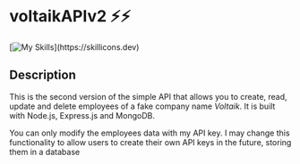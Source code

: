 # voltaikAPIv2 ⚡⚡️️

[![My Skills](https://skillicons.dev/icons?i=express,mongo,)](https://skillicons.dev)

## Description

This is the second version of the simple API that allows you to create, read, update and delete employees of a fake company name _Voltaik_. It is built with Node.js, Express.js and MongoDB.

You can only modify the employees data with my API key. I may change this functionality to allow users to create their own API keys in the future, storing them in a database
